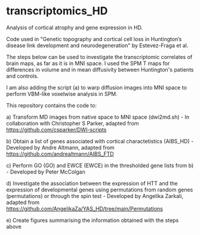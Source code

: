 # transcriptomics_HD
Analysis of cortical atrophy and gene expression in HD.

Code used in "Genetic topography and cortical cell loss in Huntington’s disease link development and neurodegeneration" by Estevez-Fraga et al.

The steps below can be used to investigate the transcriptomic correlates of brain maps, as far as it is in MNI space. I used the SPM T maps for differences in volume and in mean diffusivity between Huntington's patients and controls. 

I am also adding the script (a) to warp diffusion images into MNI space to perform VBM-like voxelwise analysis in SPM.

This repository contains the code to:

a) Transform MD images from native space to MNI space (dwi2md.sh) - In collaboration with Christopher S Parker, adapted from https://github.com/csparker/DWI-scripts

b) Obtain a list of genes associated with cortical charactetistics (AIBS_HD) - Developed by Andre Altmann, adapted from https://github.com/andrealtmann/AIBS_FTD 

c) Perform GO (GO) and EWCE (EWCE) in the thresholded gene lists from b) - Developed by Peter McColgan

d) Investigate the association between the expression of HTT and the expression of developmental genes using permutations from random genes (permutations) or through the spin test - Developed by Angelika Zarkali, adapted from https://github.com/AngelikaZa/YAS_HD/tree/main/Permutations

e) Create  figures summarising the information obtained with the steps above
